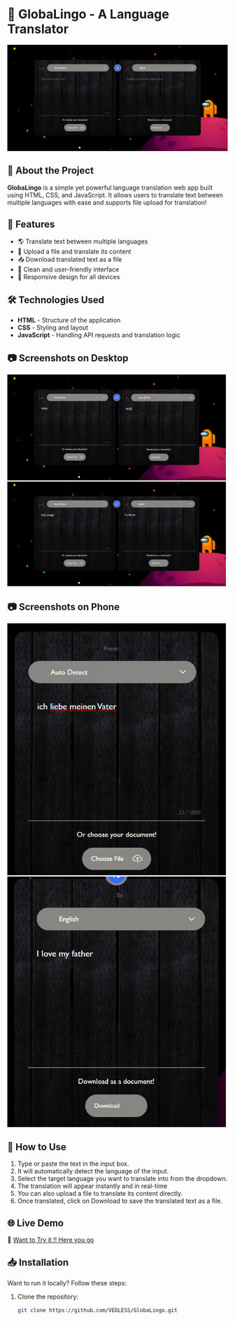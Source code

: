 # 🎯 GlobaLingo - A Language Translator  

![GlobaLingo](https://raw.githubusercontent.com/VEDLESS/GlobaLingo/main/image.png)

## 📌 About the Project
**GlobaLingo**  is a simple yet powerful language translation web app built using HTML, CSS, and JavaScript.
It allows users to translate text between multiple languages with ease and supports file upload for translation!
## 🚀 Features
- 🌎 Translate text between multiple languages
- 📂 Upload a file and translate its content
- 📥 Download translated text as a file 
- 📝 Clean and user-friendly interface 
- 🎨 Responsive design for all devices  

## 🛠️ Technologies Used
- **HTML** - Structure of the application  
- **CSS** - Styling and layout  
- **JavaScript** -  Handling API requests and translation logic

## 📷 Screenshots on Desktop
<img src="./screenshots/ss1.png" width="500">
<img src="./screenshots/ss2.png" width="500">

## 📷 Screenshots on Phone
<img src="./screenshots/ss4.png" width="500">
<img src="./screenshots/ss3.png" width="500">

## 📂 How to Use  
1. Type or paste the text in the input box.
2. It will automatically detect the language of the input.  
3. Select the target language you want to translate into from the dropdown.
4. The translation will appear instantly and in real-time  
5. You can also upload a file to translate its content directly.
6. Once translated, click on Download to save the translated text as a file.

## 🌐 Live Demo  
🔗 [Want to Try it !! Here you go ](https://vedless.github.io/GlobaLingo/)  

## 📥 Installation
Want to run it locally? Follow these steps:  
1. Clone the repository:  
   ```bash
   git clone https://github.com/VEDLESS/GlobaLingo.git  

